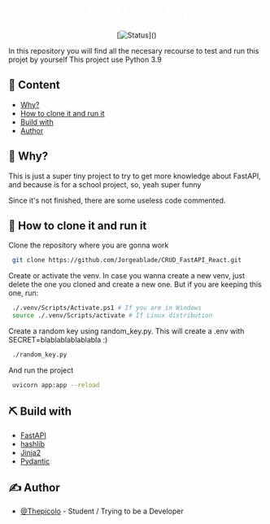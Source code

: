 <h1 align="center" style="color:white;">CRUD_FastAPI</h1>

<div align="center">
  
  [![Status](https://img.shields.io/badge/status-progress-orange?)]()
  
</div>


In this repository you will find all the necesary recourse to test and run this projet by yourself
This project use Python 3.9


## 📝 Content

- [Why?](#about)
- [How to clone it and run it](#getting_started)
- [Build with](#built_using)
- [Author](#authors)

## 🧐 Why? <a name = "about"></a>

This is just a super tiny project to try to get more knowledge about FastAPI, and because is for a school project, so, yeah super funny

Since it's not finished, there are some useless code commented.

## 🏁 How to clone it and run it <a name = "getting_started"></a>

 Clone the repository where you are gonna work
    
```bash
 git clone https://github.com/Jorgeablade/CRUD_FastAPI_React.git
```

Create or activate the venv. In case you wanna create a new venv, just delete the one you cloned and create a new one.
But if you are keeping this one, run:
    
```bash
 ./.venv/Scripts/Activate.ps1 # If you are in Windows
 source ./.venv/Scripts/activate # If Linux distribution
```

Create a random key using random_key.py. This will create a .env with SECRET=blablablablablabla :)

```bash
 ./random_key.py
``` 
    
 And run the project
    
```bash
 uvicorn app:app --reload 
```  

## ⛏️ Build with <a name = "built_using"></a>

- [FastAPI](https://fastapi.tiangolo.com/az/)
- [hashlib](https://docs.python.org/3/library/hashlib.html)
- [Jinja2](https://jinja.palletsprojects.com/en/3.1.x/)
- [Pydantic](https://docs.pydantic.dev/)

## ✍️ Author <a name = "authors"></a>

- [@Thepicolo](https://github.com/Jorgeablade) - Student / Trying to be a Developer
